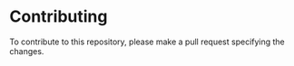 # Contributing

To contribute to this repository, please make a pull request specifying the changes.
